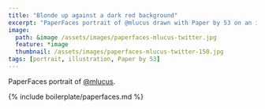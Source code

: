 ```yaml
---
title: "Blonde up against a dark red background"
excerpt: "PaperFaces portrait of @mlucus drawn with Paper by 53 on an iPad."
image: 
  path: &image /assets/images/paperfaces-mlucus-twitter.jpg 
  feature: *image
  thumbnail: /assets/images/paperfaces-mlucus-twitter-150.jpg
tags: [portrait, illustration, Paper by 53]
---
```


PaperFaces portrait of [@mlucus](https://twitter.com/mlucus).

{% include boilerplate/paperfaces.md %}
